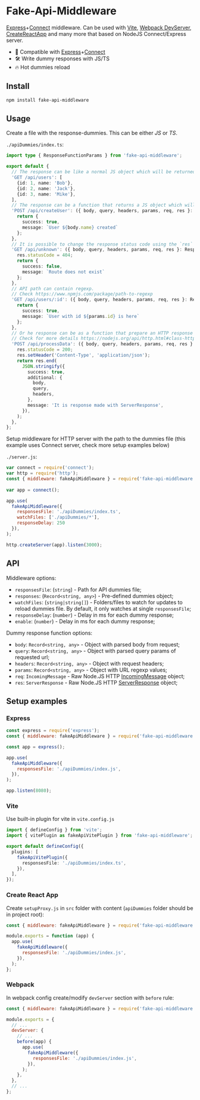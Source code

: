 # Fake-Api-Middleware

[Express](https://github.com/expressjs/express)+[Connect](https://github.com/senchalabs/connect) middleware. Can be used with [Vite](https://github.com/vitejs/vite), [Webpack DevServer](https://github.com/webpack/webpack-dev-server), [CreateReactApp](https://github.com/facebook/create-react-app) and many more that based on NodeJS Connect/Express server.

- 🔩 Compatible with [Express](https://github.com/expressjs/express)+[Connect](https://github.com/senchalabs/connect)
- 🛠️ Write dummy responses with JS/TS
- 🔥 Hot dummies reload

## Install

```sh
npm install fake-api-middleware
```

## Usage

Create a file with the response-dummies. This can be either _JS_ or _TS_.

`./apiDummies/index.ts`: 
```ts
import type { ResponseFunctionParams } from 'fake-api-middleware';

export default {
  // The response can be like a normal JS object which will be returned as JSON with status 200
  'GET /api/users': [
    {id: 1, name: 'Bob'},
    {id: 2, name: 'Jack'},
    {id: 3, name: 'Mike'},
  ],
  // The response can be a function that returns a JS object which will also be returned as a JSON response with code 200
  'POST /api/createUser': ({ body, query, headers, params, req, res }: ResponseFunctionParams) => {
    return {
      success: true,
      message: `User ${body.name} created`
    };
  },
  // It is possible to change the response status code using the `res` object
  'GET /api/unknown': ({ body, query, headers, params, req, res }: ResponseFunctionParams) => {
    res.statusCode = 404;
    return {
      success: false,
      message: `Route does not exist`
    };
  },
  // API path can contain regexp. 
  // Check https://www.npmjs.com/package/path-to-regexp
  'GET /api/users/:id': ({ body, query, headers, params, req, res }: ResponseFunctionParams) => {
    return {
      success: true,
      message: `User with id ${params.id} is here`
    };
  },
  // Or he response can be as a function that prepare an HTTP response manually
  // Check for more details https://nodejs.org/api/http.html#class-httpserverresponse
  'POST /api/processData': ({ body, query, headers, params, req, res }: ResponseFunctionParams) => {
    res.statusCode = 200;
    res.setHeader('Content-Type', 'application/json');
    return res.end(
      JSON.stringify({
        success: true,
        additional: {
          body,
          query,
          headers,
        },
        message: 'It is response made with ServerResponse',
      }),
    );
  },
};
```

Setup middleware for HTTP server with the path to the dummies file (this example uses Connect server, check more setup examples below)

`./server.js`:
```js
var connect = require('connect');
var http = require('http');
const { middleware: fakeApiMiddleware } = require('fake-api-middleware');
 
var app = connect();

app.use(
  fakeApiMiddleware({
    responsesFile: './apiDummies/index.ts',
    watchFiles: ['./apiDummies/*'],
    responseDelay: 250
  }),
);

http.createServer(app).listen(3000);
```


## API

Middleware options:

* `responsesFile`: (`string`) - Path for API dummies file;
* `responses`: (`Record<string, any>`) - Pre-defined dummies object;
* `watchFiles`: (`string|string[]`) - Folders/files to watch for updates to reload dummies file. By default, it only watches at single `responsesFile`;
* `responseDelay`: (`number`) - Delay in ms for each dummy response;
* `enable`: (`number`) - Delay in ms for each dummy response;

Dummy response function options:

* `body`: `Record<string, any>` - Object with parsed body from request;
* `query`: `Record<string, any>` - Object with parsed query params of requested url;
* `headers`: `Record<string, any>` - Object with request headers;
* `params`: `Record<string, any>` - Object with URL regexp values;
* `req`: `IncomingMessage` - Raw Node.JS HTTP [IncomingMessage](https://nodejs.org/api/http.html#class-httpincomingmessage) object;
* `res`: `ServerResponse` - Raw Node.JS HTTP [ServerResponse](https://nodejs.org/api/http.html#class-httpserverresponse) object;

## Setup examples

### Express

```js
const express = require('express');
const { middleware: fakeApiMiddleware } = require('fake-api-middleware');

const app = express();

app.use(
  fakeApiMiddleware({
    responsesFile: './apiDummies/index.js',
  }),
);

app.listen(8080);
```

### Vite

Use built-in plugin for vite in `vite.config.js`

```ts
import { defineConfig } from 'vite';
import { vitePlugin as fakeApiVitePlugin } from 'fake-api-middleware';

export default defineConfig({
  plugins: [
    fakeApiVitePlugin({
      responsesFile: './apiDummies/index.ts',
    }),
  ],
});
```

### Create React App

Create `setupProxy.js` in `src` folder with content (`apiDummies` folder should be in project root):

```js
const { middleware: fakeApiMiddleware } = require('fake-api-middleware');

module.exports = function (app) {
  app.use(
    fakeApiMiddleware({
      responsesFile: './apiDummies/index.js',
    }),
  );
};
```

### Webpack

In webpack config create/modify `devServer` section with `before` rule:

```js
const { middleware: fakeApiMiddleware } = require('fake-api-middleware');

module.exports = {
  // ...
  devServer: {
    // ...
    before(app) {
      app.use(
        fakeApiMiddleware({
          responsesFile: './apiDummies/index.js',
        }),
      );
    },
  },
  // ...
};
```

